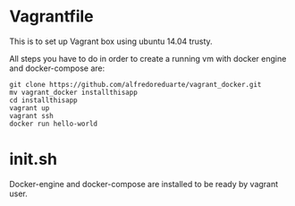 # Vagrantfile

This is to set up Vagrant box using ubuntu 14.04 trusty.

All steps you have to do in order to create a running vm with docker engine and docker-compose are:

```
git clone https://github.com/alfredoreduarte/vagrant_docker.git 
mv vagrant_docker installthisapp
cd installthisapp
vagrant up
vagrant ssh
docker run hello-world
```

# init.sh

Docker-engine and docker-compose are installed to be ready by vagrant user.
